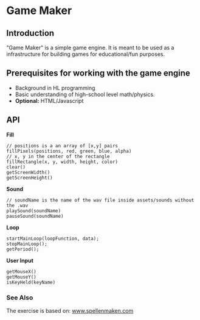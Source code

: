 # Game Maker

## Introduction

"Game Maker" is a simple game engine.
It is meant to be used as a infrastructure for building games for educational/fun purposes.

## Prerequisites for working with the game engine

- Background in HL programming
- Basic understanding of high-school level math/physics.
- **Optional:** HTML/Javascript

## API

**Fill**

```
// positions is a an array of [x,y] pairs
fillPixels(positions, red, green, blue, alpha)
// x, y in the center of the rectangle
fillRectangle(x, y, width, height, color)
clear()
getScreenWidth()
getScreenHeight()
```

**Sound**

```
// soundName is the name of the wav file inside assets/sounds without the .wav
playSound(soundName)
pauseSound(soundName)
```

**Loop**

```
startMainLoop(loopFunction, data);
stopMainLoop();
getPeriod();
```

**User Input**

```
getMouseX()
getMouseY()
isKeyHeld(keyName)
```

### See Also

The exercise is based on: www.spellenmaken.com
